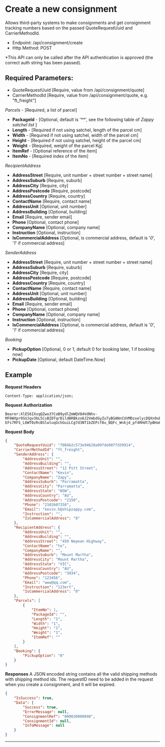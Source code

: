 # Create a new consignment

Allows third-party systems to make consignments and get consignment tracking
numbers based on the passed QuoteRequestUuid and CarrierMethodId. 

- Endpoint: /api/consignment/create
- Http Method: POST

*This API can only be called after the API authentication is approved (the correct
auth string has been passed). 

## Required Parameters:
* QuoteRequestUuid [Require, value from /api/consignment/quote]
* CarrierMethodId [Require, value from /api/consignment/quote, e.g. "ft_freight"]

*Parcels* - [Required, a list of parcel]
- **PackageId** - [Optional, default is '**', see the following table of *Zappy satchel list* ]
- **Length** - [Required if not using satchel, length of the parcel cm]
- **Width** - [Required if not using satchel, width of the parcel cm]
- **Height** - [Required if not using satchel, height of the parcel cm]
- **Weight** - [Required, weight of the parcel Kg]
- **ItemRef** - [Optional reference of the item]
- **ItemNo** - [Required index of the item]

*RecipientAddress*
- **AddressStreet** [Require, unit number + street number + street name]
- **AddressSuburb** [Require, suburb]
- **AddressCity** [Require, city]
- **AddressPostcode** [Require, postcode]
- **AddressCountry** [Require, country]
- **ContactName** [Require, contact name]
- **AddressUnit** [Optional, unit number]
- **AddressBuilding** [Optional, building]
- **Email** [Require, sender email]
- **Phone** [Optional, contact phone]
- **CompanyName** [Optional, company name] 
- **Instruction** [Optional, instruction]
- **IsCommercialAddress** [Optional, is commercial address, default is '*0*', '*1*' if commercial address]

*SenderAddress*
- **AddressStreet** [Require, unit number + street number + street name]
- **AddressSuburb** [Require, suburb]
- **AddressCity** [Require, city]
- **AddressPostcode** [Require, postcode]
- **AddressCountry** [Require, country]
- **ContactName** [Require, contact name]
- **AddressUnit** [Optional, unit number]
- **AddressBuilding** [Optional, building]
- **Email** [Require, sender email]
- **Phone** [Optional, contact phone]
- **CompanyName** [Optional, company name] 
- **Instruction** [Optional, instruction]
- **IsCommercialAddress** [Optional, is commercial address, default is '*0*', '*1*' if commercial address]

*Booking*
- **PickupOption** [Optional, 0 or 1, default 0 for booking later, 1 if booking now]
- **PickupDate** [Optional, default DateTime.Now]


## Example

**Request Headers**
```
Content-Type: application/json;
```

**Request Authorization**
```
Bearer:XlES6IXxqQZwo37CoB9ydlZmWQV84VdNhv-MF0WXpr9SUJqv3bL5CsBIDTqrDildBRBkzo6J2VmbdGyZu7yBGANnCUVMDzxelycDQXn9xBxqobDBAVs70nslc4C90PJ6jmtEI56U5SD8ms5c7ubKOa6DR0rLb_GTY4kXitqHPsPpCaUKckwGSIyCwGeZcAx60A50Na2CTISg5CfCGFTTAOQ6znVRLkJIb4fbbI87iYkBLDbQb2S09iFAqMc0odR9lpziU3BS5y41fZBXHwUUCEwk2-EFs7RFS_L6WT0zRcBSlwluqGchGuiLCg7d3NT1bZEPcf8u_BQFc_Wnkjd_pf4RHdt7pBHa6mgDib5ao1hugdE5z
```

**Request Body**
``` json
{
    "QuoteRequestUuid": "7084b2c573e94628a09fde007fd39914",
    "CarrierMethodId": "ft_freight",
    "SenderAddress": {
        "AddressUnit": "",
        "AddressBuilding": "",
        "AddressStreet": "12 Pitt Street",
        "ContactName": "Kevin",
        "CompanyName": "Zapy",
        "AddressSuburb": "Parramatta",
        "AddressCity": "Parramatta",
        "AddressState": "NSW",
        "AddressCountry": "AU",
        "AddressPostcode": "2150",
        "Phone": "2102607358",
        "Email": "kevin.h@shipzappy.com",
        "Instruction": "",
        "IsCommercialAddress": "0"
    },
    "RecipientAddress": {
        "AddressUnit": "",
        "AddressBuilding": "",
        "AddressStreet": "450 Nepean Highway",
        "ContactName": "to",
        "CompanyName": "",
        "AddressSuburb": "Mount Martha",
        "AddressCity": "Mount Martha",
        "AddressState": "VIC",
        "AddressCountry": "AU",
        "AddressPostcode": "3934",
        "Phone": "123456",
        "Email": "www@qq.com",
        "Instruction": "123ert",
        "IsCommercialAddress": "0"
    },
    "Parcels": [
        {
            "ItemNo": 1,
            "PackageId": "",
            "Length": "1",
            "Width": "1",
            "Height": "1",
            "Weight": "1",
            "ItemRef": ""
        }
    ],
    "Booking": {
        "PickupOption": "0"
    }
}
```

**Responses**
A JSON encoded string contains all the valid shipping methods with shipping method ids.
The requestID need to be added in the request when you create a consignment, and it will be expired.

``` json
{
    "IsSuccess": true,
    "Data": {
        "Success": true,
        "ErrorMessage": null,
        "ConsignmentRef": "000020000040",
        "ConsignmentId": null,
        "InfoMessage": null
    }
}
```

***
